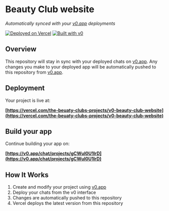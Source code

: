 # Beauty Club website

*Automatically synced with your [v0.app](https://v0.app) deployments*

[![Deployed on Vercel](https://img.shields.io/badge/Deployed%20on-Vercel-black?style=for-the-badge&logo=vercel)](https://vercel.com/the-beuaty-clubs-projects/v0-beauty-club-website)
[![Built with v0](https://img.shields.io/badge/Built%20with-v0.app-black?style=for-the-badge)](https://v0.app/chat/projects/gCWul0U1lrD)

## Overview

This repository will stay in sync with your deployed chats on [v0.app](https://v0.app).
Any changes you make to your deployed app will be automatically pushed to this repository from [v0.app](https://v0.app).

## Deployment

Your project is live at:

**[https://vercel.com/the-beuaty-clubs-projects/v0-beauty-club-website](https://vercel.com/the-beuaty-clubs-projects/v0-beauty-club-website)**

## Build your app

Continue building your app on:

**[https://v0.app/chat/projects/gCWul0U1lrD](https://v0.app/chat/projects/gCWul0U1lrD)**

## How It Works

1. Create and modify your project using [v0.app](https://v0.app)
2. Deploy your chats from the v0 interface
3. Changes are automatically pushed to this repository
4. Vercel deploys the latest version from this repository
